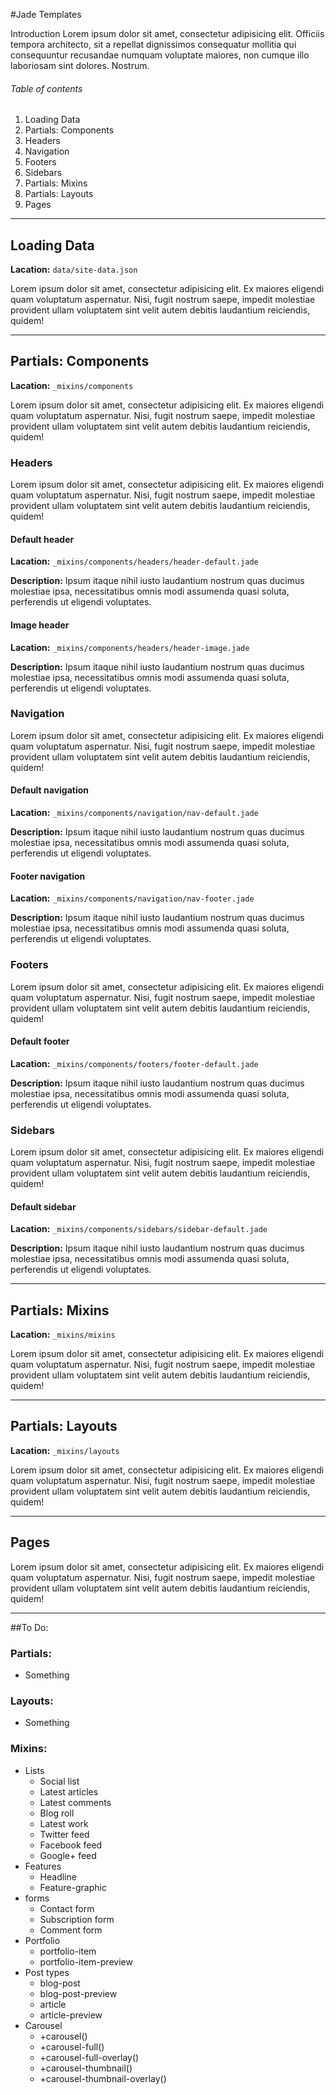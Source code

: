 #Jade Templates

Introduction Lorem ipsum dolor sit amet, consectetur adipisicing elit. Officiis tempora architecto, sit a repellat dignissimos consequatur mollitia qui consequuntur recusandae numquam voluptate maiores, non cumque illo laboriosam sint dolores. Nostrum.

###### Table of contents
1. Loading Data
2. Partials: Components
  1. Headers
  2. Navigation
  3. Footers
  4. Sidebars
3. Partials: Mixins
4. Partials: Layouts
5. Pages

---

## Loading Data
**Lacation:** `data/site-data.json`

Lorem ipsum dolor sit amet, consectetur adipisicing elit. Ex maiores eligendi quam voluptatum aspernatur. Nisi, fugit nostrum saepe, impedit molestiae provident ullam voluptatem sint velit autem debitis laudantium reiciendis, quidem!

---

## Partials: Components
**Lacation:** `_mixins/components`

Lorem ipsum dolor sit amet, consectetur adipisicing elit. Ex maiores eligendi quam voluptatum aspernatur. Nisi, fugit nostrum saepe, impedit molestiae provident ullam voluptatem sint velit autem debitis laudantium reiciendis, quidem!

### Headers
Lorem ipsum dolor sit amet, consectetur adipisicing elit. Ex maiores eligendi quam voluptatum aspernatur. Nisi, fugit nostrum saepe, impedit molestiae provident ullam voluptatem sint velit autem debitis laudantium reiciendis, quidem!

#### Default header
**Lacation:** `_mixins/components/headers/header-default.jade`

**Description:** Ipsum itaque nihil iusto laudantium nostrum quas ducimus molestiae ipsa, necessitatibus omnis modi assumenda quasi soluta, perferendis ut eligendi voluptates.

#### Image header
**Lacation:** `_mixins/components/headers/header-image.jade`

**Description:** Ipsum itaque nihil iusto laudantium nostrum quas ducimus molestiae ipsa, necessitatibus omnis modi assumenda quasi soluta, perferendis ut eligendi voluptates.

### Navigation
Lorem ipsum dolor sit amet, consectetur adipisicing elit. Ex maiores eligendi quam voluptatum aspernatur. Nisi, fugit nostrum saepe, impedit molestiae provident ullam voluptatem sint velit autem debitis laudantium reiciendis, quidem!

#### Default navigation
**Lacation:** `_mixins/components/navigation/nav-default.jade`

**Description:** Ipsum itaque nihil iusto laudantium nostrum quas ducimus molestiae ipsa, necessitatibus omnis modi assumenda quasi soluta, perferendis ut eligendi voluptates.

#### Footer navigation
**Lacation:** `_mixins/components/navigation/nav-footer.jade`

**Description:** Ipsum itaque nihil iusto laudantium nostrum quas ducimus molestiae ipsa, necessitatibus omnis modi assumenda quasi soluta, perferendis ut eligendi voluptates.



### Footers
Lorem ipsum dolor sit amet, consectetur adipisicing elit. Ex maiores eligendi quam voluptatum aspernatur. Nisi, fugit nostrum saepe, impedit molestiae provident ullam voluptatem sint velit autem debitis laudantium reiciendis, quidem!

#### Default footer
**Lacation:** `_mixins/components/footers/footer-default.jade`

**Description:** Ipsum itaque nihil iusto laudantium nostrum quas ducimus molestiae ipsa, necessitatibus omnis modi assumenda quasi soluta, perferendis ut eligendi voluptates.

### Sidebars
Lorem ipsum dolor sit amet, consectetur adipisicing elit. Ex maiores eligendi quam voluptatum aspernatur. Nisi, fugit nostrum saepe, impedit molestiae provident ullam voluptatem sint velit autem debitis laudantium reiciendis, quidem!

#### Default sidebar
**Lacation:** `_mixins/components/sidebars/sidebar-default.jade`

**Description:** Ipsum itaque nihil iusto laudantium nostrum quas ducimus molestiae ipsa, necessitatibus omnis modi assumenda quasi soluta, perferendis ut eligendi voluptates.

---

## Partials: Mixins
**Lacation:** `_mixins/mixins`

Lorem ipsum dolor sit amet, consectetur adipisicing elit. Ex maiores eligendi quam voluptatum aspernatur. Nisi, fugit nostrum saepe, impedit molestiae provident ullam voluptatem sint velit autem debitis laudantium reiciendis, quidem!

---

## Partials: Layouts
**Lacation:** `_mixins/layouts`

Lorem ipsum dolor sit amet, consectetur adipisicing elit. Ex maiores eligendi quam voluptatum aspernatur. Nisi, fugit nostrum saepe, impedit molestiae provident ullam voluptatem sint velit autem debitis laudantium reiciendis, quidem!

---

## Pages

Lorem ipsum dolor sit amet, consectetur adipisicing elit. Ex maiores eligendi quam voluptatum aspernatur. Nisi, fugit nostrum saepe, impedit molestiae provident ullam voluptatem sint velit autem debitis laudantium reiciendis, quidem! 

---

##To Do:

### Partials: 
* Something

### Layouts:
* Something

### Mixins:
* Lists
    - Social list
    - Latest articles
    - Latest comments
    - Blog roll
    - Latest work
    - Twitter feed
    - Facebook feed
    - Google+ feed
* Features
    - Headline
    - Feature-graphic
* forms
    - Contact form
    - Subscription form
    - Comment form
* Portfolio
    - portfolio-item
    - portfolio-item-preview
* Post types
    - blog-post
    - blog-post-preview
    - article
    - article-preview
* Carousel
    - +carousel()
    - +carousel-full()
    - +carousel-full-overlay()
    - +carousel-thumbnail()
    - +carousel-thumbnail-overlay()
